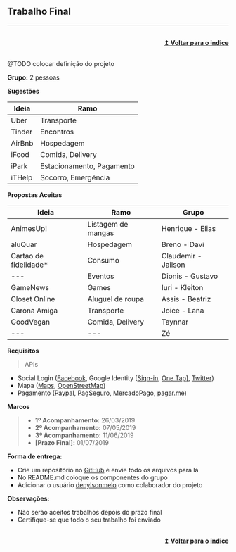 ## Trabalho Final
----

<br/>
<div align="right">
    <b><a href="#indice">↥ Voltar para o indice</a></b>
</div>
<br/>

@TODO colocar definição do projeto

**Grupo:** 2 pessoas

**Sugestões**

Ideia       |   Ramo
---         |   ---
Uber        |   Transporte
Tinder      |   Encontros
AirBnb      |   Hospedagem
iFood       |   Comida, Delivery
iPark       |   Estacionamento, Pagamento
iTHelp      |   Socorro, Emergência

**Propostas Aceitas**

Ideia       |   Ramo                |   Grupo           
---         |   ---                 |   ---             
AnimesUp!    |   Listagem de mangas           |   Henrique - Elias
aluQuar     |   Hospedagem           |   Breno - Davi
Cartao de fidelidade*    |   Consumo           |   Claudemir - Jailson
---         |   Eventos           |   Dionis - Gustavo
GameNews    |   Games           |   Iuri - Kleiton
Closet Online         |   Aluguel de roupa           |   Assis - Beatriz
Carona Amiga|   Transporte           |   Joice - Lana
GoodVegan   |   Comida, Delivery           |   Taynnar
---   |   ---           |   Zé


**Requisitos**

> APIs 
- Social Login ([Facebook], Google Identity \[[Sign-in], [One Tap]\], [Twitter])
- Mapa ([Maps], [OpenStreetMap])
- Pagamento ([Paypal], [PagSeguro], [MercadoPago], [pagar.me])

**Marcos**
> - **1º Acompanhamento:** 26/03/2019
> - **2º Acompanhamento:** 07/05/2019
> - **3º Acompanhamento:** 11/06/2019
> - **[Prazo Final]:** 01/07/2019

**Forma de entrega:**

* Crie um repositório no [GitHub] e envie todo os arquivos para lá
* No README.md coloque os componentes do grupo
* Adicionar o usuário [denylsonmelo] como colaborador do projeto

**Observações:**
* Não serão aceitos trabalhos depois do prazo final
* Certifique-se que todo o seu trabalho foi enviado

<br/>
<div align="right">
    <b><a href="#indice">↥ Voltar para o indice</a></b>
</div>
<br/>

[Facebook]: https://developers.facebook.com/
[Sign-in]: https://developers.google.com/identity/sign-in/web/
[One Tap]: https://developers.google.com/identity/one-tap/web/
[Twitter]: https://dev.twitter.com/web/sign-in

[Maps]: https://developers.google.com/maps/?hl=pt-br
[OpenStreetMap]: http://www.openstreetmap.com.br/

[Paypal]: https://developer.paypal.com/
[PagSeguro]: https://dev.pagseguro.uol.com.br/
[MercadoPago]: https://www.mercadopago.com.br/developers/pt/
[pagar.me]: https://docs.pagar.me/

[GitHub]: https://github.com/
[denylsonmelo]: https://github.com/denylsonmelo/